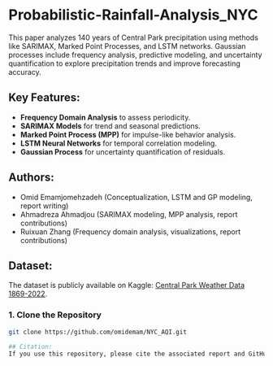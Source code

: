 # Probabilistic-Rainfall-Analysis_NYC
This paper analyzes 140 years of Central Park precipitation using methods like SARIMAX, Marked Point Processes, and LSTM networks. Gaussian processes include frequency analysis, predictive modeling, and uncertainty quantification to explore precipitation trends and improve forecasting accuracy.
## Key Features:
- **Frequency Domain Analysis** to assess periodicity.
- **SARIMAX Models** for trend and seasonal predictions.
- **Marked Point Process (MPP)** for impulse-like behavior analysis.
- **LSTM Neural Networks** for temporal correlation modeling.
- **Gaussian Process** for uncertainty quantification of residuals.

## Authors:
- Omid Emamjomehzadeh (Conceptualization, LSTM and GP modeling, report writing)
- Ahmadreza Ahmadjou (SARIMAX modeling, MPP analysis, report contributions)
- Ruixuan Zhang (Frequency domain analysis, visualizations, report contributions)

## Dataset:
The dataset is publicly available on Kaggle: [Central Park Weather Data 1869-2022](https://www.kaggle.com/datasets/danbraswell/new-york-city-weather-18692022).

### 1. Clone the Repository

```bash
git clone https://github.com/omidemam/NYC_AQI.git

## Citation:
If you use this repository, please cite the associated report and GitHub repository.
